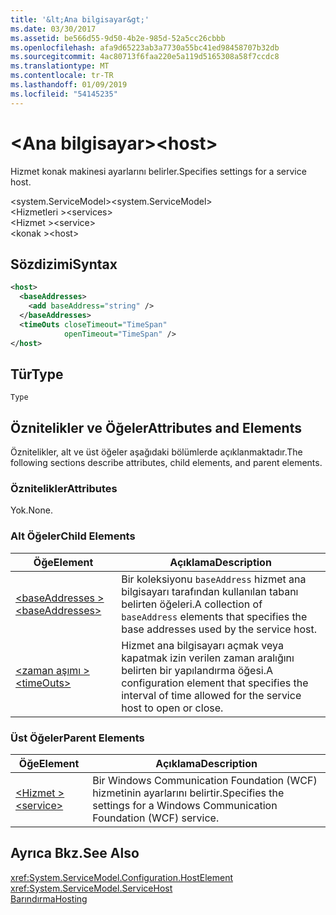 ```yaml
---
title: '&lt;Ana bilgisayar&gt;'
ms.date: 03/30/2017
ms.assetid: be566d55-9d50-4b2e-985d-52a5cc26cbbb
ms.openlocfilehash: afa9d65223ab3a7730a55bc41ed98458707b32db
ms.sourcegitcommit: 4ac80713f6faa220e5a119d5165308a58f7ccdc8
ms.translationtype: MT
ms.contentlocale: tr-TR
ms.lasthandoff: 01/09/2019
ms.locfileid: "54145235"
---
```

# <a name="lthostgt"></a><span data-ttu-id="923e2-102">&lt;Ana bilgisayar&gt;</span><span class="sxs-lookup"><span data-stu-id="923e2-102">&lt;host&gt;</span></span>
<span data-ttu-id="923e2-103">Hizmet konak makinesi ayarlarını belirler.</span><span class="sxs-lookup"><span data-stu-id="923e2-103">Specifies settings for a service host.</span></span>  
  
 <span data-ttu-id="923e2-104">\<system.ServiceModel></span><span class="sxs-lookup"><span data-stu-id="923e2-104">\<system.ServiceModel></span></span>  
<span data-ttu-id="923e2-105">\<Hizmetleri ></span><span class="sxs-lookup"><span data-stu-id="923e2-105">\<services></span></span>  
<span data-ttu-id="923e2-106">\<Hizmet ></span><span class="sxs-lookup"><span data-stu-id="923e2-106">\<service></span></span>  
<span data-ttu-id="923e2-107">\<konak ></span><span class="sxs-lookup"><span data-stu-id="923e2-107">\<host></span></span>  
  
## <a name="syntax"></a><span data-ttu-id="923e2-108">Sözdizimi</span><span class="sxs-lookup"><span data-stu-id="923e2-108">Syntax</span></span>  
  
```xml  
<host>
  <baseAddresses>
    <add baseAddress="string" />
  </baseAddresses>
  <timeOuts closeTimeout="TimeSpan"
            openTimeout="TimeSpan" />
</host>
```  
  
## <a name="type"></a><span data-ttu-id="923e2-109">Tür</span><span class="sxs-lookup"><span data-stu-id="923e2-109">Type</span></span>  
 `Type`  
  
## <a name="attributes-and-elements"></a><span data-ttu-id="923e2-110">Öznitelikler ve Öğeler</span><span class="sxs-lookup"><span data-stu-id="923e2-110">Attributes and Elements</span></span>  
 <span data-ttu-id="923e2-111">Öznitelikler, alt ve üst öğeler aşağıdaki bölümlerde açıklanmaktadır.</span><span class="sxs-lookup"><span data-stu-id="923e2-111">The following sections describe attributes, child elements, and parent elements.</span></span>  
  
### <a name="attributes"></a><span data-ttu-id="923e2-112">Öznitelikler</span><span class="sxs-lookup"><span data-stu-id="923e2-112">Attributes</span></span>  
 <span data-ttu-id="923e2-113">Yok.</span><span class="sxs-lookup"><span data-stu-id="923e2-113">None.</span></span>  
  
### <a name="child-elements"></a><span data-ttu-id="923e2-114">Alt Öğeler</span><span class="sxs-lookup"><span data-stu-id="923e2-114">Child Elements</span></span>  
  
|<span data-ttu-id="923e2-115">Öğe</span><span class="sxs-lookup"><span data-stu-id="923e2-115">Element</span></span>|<span data-ttu-id="923e2-116">Açıklama</span><span class="sxs-lookup"><span data-stu-id="923e2-116">Description</span></span>|  
|-------------|-----------------|  
|[<span data-ttu-id="923e2-117">\<baseAddresses ></span><span class="sxs-lookup"><span data-stu-id="923e2-117">\<baseAddresses></span></span>](../../../../../docs/framework/configure-apps/file-schema/wcf/baseaddresses.md)|<span data-ttu-id="923e2-118">Bir koleksiyonu `baseAddress` hizmet ana bilgisayarı tarafından kullanılan tabanı belirten öğeleri.</span><span class="sxs-lookup"><span data-stu-id="923e2-118">A collection of `baseAddress` elements that specifies the base addresses used by the service host.</span></span>|  
|[<span data-ttu-id="923e2-119">\<zaman aşımı ></span><span class="sxs-lookup"><span data-stu-id="923e2-119">\<timeOuts></span></span>](../../../../../docs/framework/configure-apps/file-schema/wcf/timeouts.md)|<span data-ttu-id="923e2-120">Hizmet ana bilgisayarı açmak veya kapatmak izin verilen zaman aralığını belirten bir yapılandırma öğesi.</span><span class="sxs-lookup"><span data-stu-id="923e2-120">A configuration element that specifies the interval of time allowed for the service host to open or close.</span></span>|  
  
### <a name="parent-elements"></a><span data-ttu-id="923e2-121">Üst Öğeler</span><span class="sxs-lookup"><span data-stu-id="923e2-121">Parent Elements</span></span>  
  
|<span data-ttu-id="923e2-122">Öğe</span><span class="sxs-lookup"><span data-stu-id="923e2-122">Element</span></span>|<span data-ttu-id="923e2-123">Açıklama</span><span class="sxs-lookup"><span data-stu-id="923e2-123">Description</span></span>|  
|-------------|-----------------|  
|[<span data-ttu-id="923e2-124">\<Hizmet ></span><span class="sxs-lookup"><span data-stu-id="923e2-124">\<service></span></span>](../../../../../docs/framework/configure-apps/file-schema/wcf/service.md)|<span data-ttu-id="923e2-125">Bir Windows Communication Foundation (WCF) hizmetinin ayarlarını belirtir.</span><span class="sxs-lookup"><span data-stu-id="923e2-125">Specifies the settings for a Windows Communication Foundation (WCF) service.</span></span>|  
  
## <a name="see-also"></a><span data-ttu-id="923e2-126">Ayrıca Bkz.</span><span class="sxs-lookup"><span data-stu-id="923e2-126">See Also</span></span>  
 <xref:System.ServiceModel.Configuration.HostElement>  
 <xref:System.ServiceModel.ServiceHost>  
 [<span data-ttu-id="923e2-127">Barındırma</span><span class="sxs-lookup"><span data-stu-id="923e2-127">Hosting</span></span>](../../../../../docs/framework/wcf/feature-details/hosting.md)
